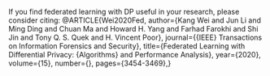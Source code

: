 If you find federated learning with DP useful in your research, please consider citing:
@ARTICLE{Wei2020Fed,
author={Kang Wei and Jun Li and Ming Ding and Chuan Ma and Howard H. Yang and Farhad Farokhi and Shi Jin and Tony Q. S. Quek and H. Vincent Poor},
journal={{IEEE} Transactions on Information Forensics and Security},
title={Federated Learning with Differential Privacy: {Algorithms} and Performance Analysis},
year={2020},
volume={15},
number={},
pages={3454-3469},}
